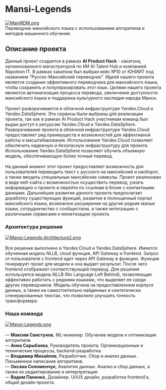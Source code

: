 # Mansi-Legends
[![MainRDM.png](https://i.postimg.cc/CM63n7kr/MainRDM.png)](https://postimg.cc/xqMxWKsL)
<br>Переводчик мансийского языка с использованием алгоритмов и методов машинного обучения.
## Описание проекта
Данный проект создается в рамках <b>AI Product Hack</b> - хакатона, организованного магистратурой по ИИ AI Talent Hub и компанией Napoleon IT. В рамках хакатона был выбран кейс №10 от ЮНИИТ под названием "Русско-Мансийский переводчик". Идеей нашего проекта является создание эффективного переводчика для мансийского языка, чтобы сохранить и популяризировать этот язык. Целями нашего проекта являются автоматизация процесса перевода, увеличение доступности мансийского языка и поддержка культурного наследия народа Манси. 
<br><br>Проект разворачивается в облачной инфраструктуре Yandex.Cloud и Yandex.DataSphere. Эти сервисы были выбраны для реализации проекта, так как в рамках AI Product Hack участникам команд был выдан доступ к ресурсам Yandex.Cloud и Yandex.DataSphere. Разворачивание проекта в облачной инфраструктуре Yandex.Cloud предоставляет ряд преимуществ и возможностей для эффективной работы и масштабирования. Использование Yandex.Cloud позволяет обеспечить надежную и безопасную инфраструктуру для проекта. Использование Yandex.DataSphere позволяет обучить объемную модель, обеспечивающую более точный перевод.
<br><br>На данный момент этот проект предоставляет возможность для пользователей переводить текст с русского на мансийский и наоборот, а также вводить специальные мансийские символы. Проект реализован в виде веб-сайта с возможностью осуществить перевод, узнать информацию о проекте и перейти по ссылкам в блоке с контактными данными. Дальнейшее развитие данного проекта предполагает доработку существующих функций, развитие в полноценный портал мансийского языка, возможное расширение на другие редкие малые языки, сотрудничество с сообществом, а также интеграцию с различными сервисами и монетизацию проекта.
### Архитектура решения
[![Mansi-Legends-Architecture2.png](https://i.postimg.cc/Vv9P3GYW/Mansi-Legends-Architecture2.png)](https://postimg.cc/7JLRzNJ5)
<br><br>Все решение выполнено в Yandex.Cloud и Yandex.DataSphere. Имеется обученная модель NLLB, cloud функция, API Gateway и frontend. Запрос от пользователя с frontend идет через API Gateway в функцию. Функция генерирует промт для модели и она выдает результат. После чего frontend отображает соответствующий перевод. Для решения используется модель NLLB (No Language Left Behind), позволяющая эффективно работать с редкими языками, что выделяет ее среди других переводчиков. Модель обучена на предоставленном корпусе данных, а также на самостоятельно найденных и синтетически сгенерированных текстах, что позволило улучшить точность трансформера. 
### Наша команда
[![Mansi-Legends.png](https://i.postimg.cc/wTc9PvMY/Mansi-Legends.png)](https://postimg.cc/1fXxVyDv)
<br><br>— <b>Максим Свистунов</b>, ML-инженер. Обучение модели и оптимизация алгоритмов.
<br>— <b>Анна Сарыбаева</b>, Руководитель проекта. Организационные и технические процессы, backend-разработка.
<br>— <b>Владимир Михайлов</b>, Разработчик. Сбор и анализ данных. Письменное написание алгоритмов.
<br>— <b>Оксана Соломенчук</b>, Аналитик данных. Анализ и сбор данных, а также их редактирование и интерпретация.
<br>— <b>Вадим Паненко</b>, Дизайнер. UI/UX дизайн, разработка frontend’а, общий дизайн проекта.
